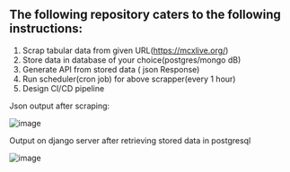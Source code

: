 ## The following repository caters to the following instructions:
1. Scrap tabular data from given URL(https://mcxlive.org/)
2. Store data in database of your choice(postgres/mongo dB)
3. Generate API from stored data ( json Response)
4. Run scheduler(cron job) for above scrapper(every 1 hour)
5. Design CI/CD pipeline

Json output after scraping:

![image](https://user-images.githubusercontent.com/83643646/194361576-831a7c0e-e795-4241-98e1-c20fdaf1f22e.png)

Output on django server after retrieving stored data in postgresql

![image](https://user-images.githubusercontent.com/83643646/195097245-8415b0a9-f9c2-4b7e-be72-11f1d45cf016.png)

